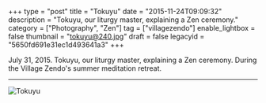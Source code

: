 +++
type = "post"
title = "Tokuyu"
date = "2015-11-24T09:09:32"
description = "Tokuyu, our liturgy master, explaining a Zen ceremony."
category = ["Photography", "Zen"]
tag = ["villagezendo"]
enable_lightbox = false
thumbnail = "tokuyu@240.jpg"
draft = false
legacyid = "5650fd691e31ec1d493641a3"
+++

<p>July 31, 2015. Tokuyu, our liturgy master, explaining a Zen ceremony. During the Village Zendo's summer meditation retreat.</p>
<hr />
<p><img style="display:block; margin-left:auto; margin-right:auto;" src="tokuyu.jpg" alt="Tokuyu" title="Tokuyu" /></p>
